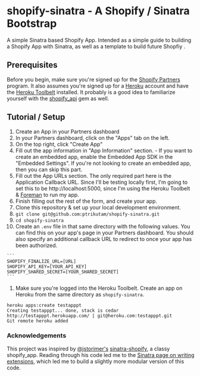shopify-sinatra - A Shopify / Sinatra Bootstrap
===============

A simple Sinatra based Shopify App. Intended as a simple guide to building a Shopify App with Sinatra, as well as a template to build future Shopfiy .

## Prerequisites

Before you begin, make sure you're signed up for the [Shopify Partners](http://www.shopify.com/partners) program. It also assumes you're signed up for a [Heroku](https://herokuapp.com/) account and have the [Heroku Toolbelt](https://toolbelt.heroku.com/) installed. It probably is a good idea to familiarize yourself with the [shopify_api](https://github.com/Shopify/shopify_api) gem as well.

## Tutorial / Setup
1. Create an App in your Partners dashboard
  1. In your Partners dashboard, click on the "Apps" tab on the left.
  1. On the top right, click "Create App"
  1. Fill out the app information in "App Information" section.
    - If you want to create an embedded app, enable the Embedded App SDK in the "Embedded Settings". If you're not looking to create an embedded app, then you can skip this part.
  1. Fill out the App URLs section. The only required part here is the Application Callback URL. Since I'll be testing locally first, I'm going to set this to be http://localhost:5000, since I'm using the Heroku Toolbelt & [Foreman](https://github.com/ddollar/foreman) to run my app.
  1. Finish filling out the rest of the form, and create your app.
1. Clone this repository & set up your local development environment.
  1. `git clone git@github.com:ptrikutam/shopify-sinatra.git`
  1. `cd shopify-sinatra`
  1. Create an `.env` file in that same directory with the following values. You can find this on your app's page in your Partners dashboard. You should also specify an additional callback URL to redirect to once your app has been authorized.
    
    ```
    SHOPIFY_FINALIZE_URL=[URL]
    SHOPIFY_API_KEY=[YOUR_API_KEY]
    SHOPIFY_SHARED_SECRET=[YOUR_SHARED_SECRET]
    ```
1. Make sure you're logged into the Heroku Toolbelt. Create an app on Heroku from the same directory as `shopify-sinatra`. 

  ```
  heroku apps:create testapppt
  Creating testapppt... done, stack is cedar
  http://testapppt.herokuapp.com/ | git@heroku.com:testapppt.git
  Git remote heroku added
  ```


### Acknowledgements

This project was inspired by [@jstorimer's](https://github.com/jstorimer) [sinatra-shopify](https://github.com/jstorimer/sinatra-shopify), a classy shopify_app. Reading through his code led me to the [Sinatra page on writing extensions](http://www.sinatrarb.com/extensions.html), which led me to build a slightly more modular version of this code.
